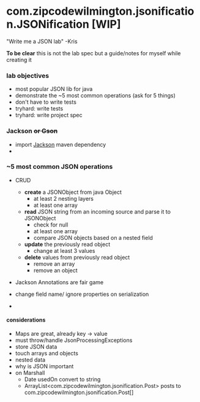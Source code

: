 # com.zipcodewilmington.jsonification.JSONification [WIP]


"Write me a JSON lab" -Kris

**To be clear** this is not the lab spec but a guide/notes for myself while creating it

### lab objectives
* most popular JSON lib for java
* demonstrate the ~5 most common operations (ask for 5 things)
* don't have to write tests
* tryhard: write tests
* tryhard: write project spec 

### Jackson <s>or Gson</s>
* import [Jackson](http://mvnrepository.com/artifact/com.fasterxml.jackson.core/jackson-databind) maven dependency  
* 

### ~5 most common JSON operations
* CRUD 
    + **create** a JSONObject from java Object
        + at least 2 nesting layers
        + at least one array
    + **read** JSON string from an incoming source and parse it to JSONObject
        + check for null 
        + at least one array
        + compare JSON objects based on a nested field 
    + **update** the previously read object
        + change at least 3 values
    + **delete** values from previously read object
        + remove an array
        + remove an object
        
* Jackson Annotations are fair game
* change field name/ ignore properties on serialization
* 

#### considerations
* Maps are great, already key -> value
* must throw/handle JsonProcessingExceptions
* store JSON data
* touch arrays and objects
* nested data
* why is JSON important
* on Marshall
    * Date usedOn convert to string
    * ArrayList<com.zipcodewilmington.jsonification.Post> posts to com.zipcodewilmington.jsonification.Post[]